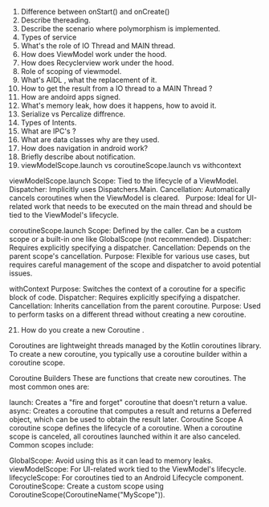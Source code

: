 1. Difference between onStart() and onCreate()
2. Describe thereading.
3. Describe the scenario where polymorphism is implemented.
4. Types of service
5. What's the role of IO Thread and MAIN thread.
6. How does ViewModel work under the hood.
7. How does Recyclerview work under the hood.
8. Role of scoping of viewmodel.
9. What's AIDL , what the replacement of it.
10. How to get the result from a IO thread to a MAIN Thread ?
11. How are andoird apps signed.
12. What's memory leak, how does it happens, how to avoid it.
13. Serialize vs Percalize diffrence.
14. Types of Intents.
15. What are IPC's ?
16. What are data classes why are they used.
17. How does navigation in android work?
18. Briefly describe about notification.
19. viewModelScope.launch vs coroutineScope.launch vs withcontext

viewModelScope.launch
Scope: Tied to the lifecycle of a ViewModel.
Dispatcher: Implicitly uses Dispatchers.Main.
Cancellation: Automatically cancels coroutines when the ViewModel is cleared.   
Purpose: Ideal for UI-related work that needs to be executed on the main thread and should be tied to the ViewModel's lifecycle.   

coroutineScope.launch
Scope: Defined by the caller. Can be a custom scope or a built-in one like GlobalScope (not recommended).
Dispatcher: Requires explicitly specifying a dispatcher.
Cancellation: Depends on the parent scope's cancellation.
Purpose: Flexible for various use cases, but requires careful management of the scope and dispatcher to avoid potential issues.

withContext
Purpose: Switches the context of a coroutine for a specific block of code.
Dispatcher: Requires explicitly specifying a dispatcher.
Cancellation: Inherits cancellation from the parent coroutine.
Purpose: Used to perform tasks on a different thread without creating a new coroutine.

21. How do you create a new Coroutine .

Coroutines are lightweight threads managed by the Kotlin coroutines library. To create a new coroutine, you typically use a coroutine builder within a coroutine scope.   

Coroutine Builders
These are functions that create new coroutines. The most common ones are:   

launch: Creates a "fire and forget" coroutine that doesn't return a value.   
async: Creates a coroutine that computes a result and returns a Deferred object, which can be used to obtain the result later.
Coroutine Scope
A coroutine scope defines the lifecycle of a coroutine. When a coroutine scope is canceled, all coroutines launched within it are also canceled. Common scopes include:   

GlobalScope: Avoid using this as it can lead to memory leaks.   
viewModelScope: For UI-related work tied to the ViewModel's lifecycle.   
lifecycleScope: For coroutines tied to an Android Lifecycle component.   
CoroutineScope: Create a custom scope using CoroutineScope(CoroutineName("MyScope")).

